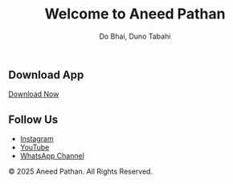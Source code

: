 <!DOCTYPE html>
<html lang="en">
<head>
  <meta charset="UTF-8" />
  <meta name="viewport" content="width=device-width, initial-scale=1.0"/>
  <title>Aneed Pathan</title>
  <link rel="stylesheet" href="style.css">
</head>
<body>
  <header>
    <h1>Welcome to Aneed Pathan</h1>
    <p>Do Bhai, Duno Tabahi</p>
  </header>

  <section>
    <h2>Download App</h2>
    <a href="AneedPathanApp.apk" download>Download Now</a>
  </section>

  <section>
    <h2>Follow Us</h2>
    <ul>
      <li><a href="https://instagram.com/aneed_pathan">Instagram</a></li>
      <li><a href="https://youtube.com/@aneed_pathan">YouTube</a></li>
      <li><a href="https://whatsapp.com/channel/0029Vb5yC2A1CYoQFCIlcZ2M">WhatsApp Channel</a></li>
    </ul>
  </section>

  <footer>
    <p>© 2025 Aneed Pathan. All Rights Reserved.</p>
  </footer>
</body>
</html>
